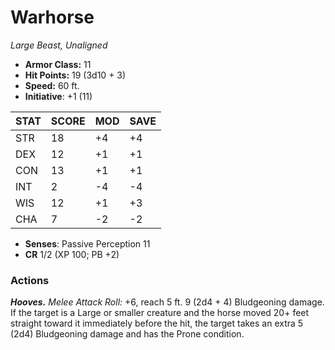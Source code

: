 # Warhorse

*Large Beast, Unaligned*

- **Armor Class:** 11
- **Hit Points:** 19 (3d10 + 3)
- **Speed:** 60 ft.
- **Initiative**: +1 (11)

|STAT|SCORE|MOD|SAVE|
| --- | --- | --- | ---- |
| STR | 18 | +4 | +4 |
| DEX | 12 | +1 | +1 |
| CON | 13 | +1 | +1 |
| INT | 2 | -4 | -4 |
| WIS | 12 | +1 | +3 |
| CHA | 7 | -2 | -2 |

- **Senses**: Passive Perception 11
- **CR** 1/2 (XP 100; PB +2)

### Actions

***Hooves.*** *Melee Attack Roll:* +6, reach 5 ft. 9 (2d4 + 4) Bludgeoning damage. If the target is a Large or smaller creature and the horse moved 20+ feet straight toward it immediately before the hit, the target takes an extra 5 (2d4) Bludgeoning damage and has the Prone condition.

